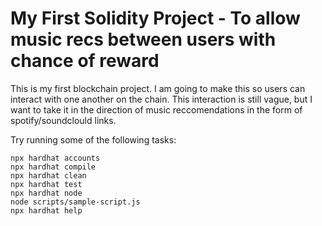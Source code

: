 # My First Solidity Project - To allow music recs between users with chance of reward

This is my first blockchain project.  I am going to make this so users can interact with one another on the chain.  This interaction is still vague, but I want to take it in the direction of music reccomendations in the form of spotify/soundclould links.  

Try running some of the following tasks:

```shell
npx hardhat accounts
npx hardhat compile
npx hardhat clean
npx hardhat test
npx hardhat node
node scripts/sample-script.js
npx hardhat help
```
